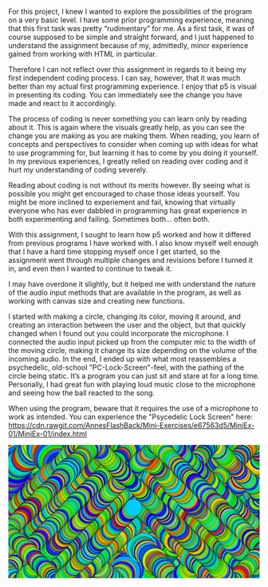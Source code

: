 For this project, I knew I wanted to explore the possibilities of the program on a very basic level. I have some prior programming experience, meaning that this first task was pretty “rudimentary” for me. As a first task, it was of course supposed to be simple and straight forward, and I just happened to understand the assignment because of my, admittedly, minor experience gained from working with HTML in particular. 

Therefore I can not reflect over this assignment in regards to it being my first independent coding process. I can say, however, that it was much better than my actual first programming experience. I enjoy that p5 is visual in presenting its coding. You can immediately see the change you have made and react to it accordingly. 

The process of coding is never something you can learn only by reading about it. This is again where the visuals greatly help, as you can see the change you are making as you are making them. When reading, you learn of concepts and perspectives to consider when coming up with ideas for what to use programming for, but learning it has to come by you doing it yourself. In my previous experiences, I greatly relied on reading over coding and it hurt my understanding of coding severely. 

Reading about coding is not without its merits however. By seeing what is possible you might get encouraged to chase those ideas yourself. You might be more inclined to experiement and fail, knowing that virtually everyone who has ever dabbled in programming has great experience in both experimenting and failing. Sometimes both… often both. 

With this assignment, I sought to learn how p5 worked and how it differed from previous programs I have worked with. I also know myself well enough that I have a hard time stopping myself once I get started, so the assignment went through multiple changes and revisions before I turned it in, and even then I wanted to continue to tweak it. 

I may have overdone it slightly, but it helped me with understand the nature of the audio input methods that are available in the program, as well as working with canvas size and creating new functions. 

I started with making a circle, changing its color, moving it around, and creating an interaction between the user and the object, but that quickly changed when I found out you could incorporate the microphone. I connected the audio input picked up from the computer mic to the width of the moving circle, making it change its size depending on the volume of the incoming audio. In the end, I ended up with what most reassembles a psychedelic, old-school "PC-Lock-Screen"-feel, with the pathing of the circle being static. It’s a program you can just sit and stare at for a long time. Personally, I had great fun with playing loud music close to the microphone and seeing how the ball reacted to the song. 

When using the program, beware that it requires the use of a microphone to work as intended. You can experience the "Psycedelic Lock Screen" here: https://cdn.rawgit.com/AnnesFlashBack/Mini-Exercises/e67563d5/MiniEx-01/MiniEx-01/index.html 


![alt text](pic.png)


